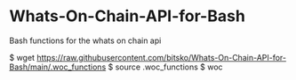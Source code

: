 # Whats-On-Chain-API-for-Bash
Bash functions for the whats on chain api

$ wget https://raw.githubusercontent.com/bitsko/Whats-On-Chain-API-for-Bash/main/.woc_functions
$ source .woc_functions
$ woc
